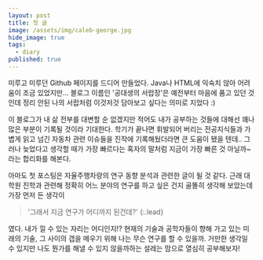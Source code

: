 ```yaml
---
layout: post
title: 첫 글
image: /assets/img/caleb-george.jpg
hide_image: true
tags:
  - diary
published: true
---
```

미루고 미루던 Github 페이지를 드디어 만들었다. Java나 HTML에 익숙치 않아 어려움이 조금 있었지만... 
블로그 이름인 '공대생의 서랍장'은 예전부터 마음에 품고 있던 것인데 정리 안된 나의 서랍처럼 이것저것 담아보고 싶다는 의미로 지었다 :)

이 블로그가 내 삶 전부를 대변할 순 없겠지만 적어도 내가 공부하는 것들에 대해선 꽤나 많은 부분이 기록될 것이라 기대한다. 
학기가 끝나면 휘발되어 버리는 전공지식들과 가볍게 읽고 넘긴 자동차 관련 이슈들을 진작에 기록해뒀더라면 큰 도움이 됐을 텐데.. 
그러나 늦었다고 생각할 때가 가장 빠르다는 혹자의 말처럼 지금이 가장 빠른 것 아닐까~ 라는 합리화를 해본다.

아마도 첫 포스팅은 자율주행차량의 연구 동향 분석과 관련한 글이 될 것 같다. 
근래 대학원 진학과 관련해 정확히 어느 분야의 연구를 하고 싶은 건지 골똘히 생각해 보았는데 가장 먼저 든 생각이 
> '그래서 지금 연구가 어디까지 된건데?' 
{:.lead}

였다. 내가 낄 수 있는 자리는 어디인지!? 현재의 기술과 공학자들이 향해 가고 있는 미래의 기술, 그 사이의 갭을 메우기 위해 나는 무슨 연구를 할 수 있을까.
거만한 생각일 수 있지만 나도 뭔가를 해낼 수 있지 않을까하는 설레는 맘으로 열심히 공부해보자!


